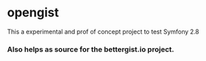 # opengist

This a experimental and prof of concept project to test Symfony 2.8

### Also helps as source for the bettergist.io project.

